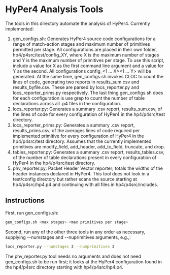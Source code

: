 # HyPer4 Analysis Tools

The tools in this directory automate the analysis of HyPer4.  Currently implemented:

1. gen\_configs.sh: Generates HyPer4 source code configurations for a range of match-action stages and maximum number of primitives permitted per stage.  All configurations are placed in their own folder, hp4/p4src/test/config\_XY, where X is the maximum number of stages and Y is the maximum number of primitives per stage.  To use this script, include a value for X as the first command line argument and a value for Y as the second.  All configurations config\_<1 ... X><1 ... Y> will be generated.  At the same time, gen\_configs.sh invokes CLOC to count the lines of code, generating two reports in results\_sum.csv and results\_byfile.csv.  These are parsed by locs\_reporter.py and locs\_reporter\_prims.py respectively.  The last thing gen\_configs.sh does for each configuration is use grep to count the number of table declarations across all .p4 files in the configuration.
2. locs\_reporter.py: Generates a summary .csv report, results\_sum.csv, of the lines of code for every configuration of HyPer4 in the hp4/p4src/test directory.
3. locs\_reporter\_prims.py: Generates a summary .csv report, results\_prims.csv, of the averages lines of code required per implemented primitive for every configuration of HyPer4 in the hp4/p4src/test directory.  Assumes that the currently implemented primitives are modify\_field, add\_header, add\_to\_field, truncate, and drop.
4. tables\_reporter.py: Generates a summary .csv report, results\_tables.csv, of the number of table declarations present in every configuration of HyPer4 in the hp4/p4src/test directory.
5. phv\_reporter.py: Packet Header Vector reporter; totals the widths of the header instances declared in HyPer4.  This tool does not look in a test/config directory but rather scans the source starting at hp4/p4src/hp4.p4 and continuing with all files in hp4/p4src/includes.

## Instructions

First, run gen\_configs.sh:
```bash
gen_configs.sh <max stages> <max primitives per stage>
```

Second, run any of the other three tools in any order as necessary, supplying --numstages and --nuprimitives arguments, e.g.,:
```bash
locs_reporter.py --numstages 3 --numprimitives 3
```

The phv\_reporter.py tool needs no arguments and does not need gen\_configs.sh to be run first; it looks at the HyPer4 configuration found in the hp4/p4src directory starting with hp4/p4src/hp4.p4.
